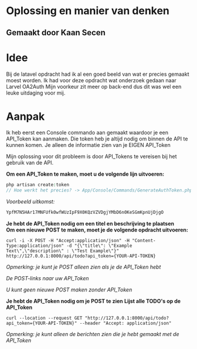 # Oplossing en manier van denken
## Gemaakt door Kaan Secen

# Idee
Bij de latavel opdracht had ik al een goed beeld van wat er precies gemaakt moest worden. Ik had voor deze opdracht wat onderzoek gedaan naar Larvel OA2Auth  Mijn voorkeur zit meer op back-end dus dit was wel een leuke uitdaging voor mij.

# Aanpak
Ik heb eerst een Console commando aan gemaakt waardoor je een API_Token kan aanmaken. Die token heb je altijd nodig om binnen de API te kunnen komen. Je alleen de informatie zien van je EIGEN API_Token

Mijn oplossing voor dit probleem is door API_Tokens te vereisen bij het gebruik van de API.

**Om een ​​API_Token te maken, moet u de volgende lijn uitvoeren:**
```php
php artisan create:token
// Hoe werkt het precies? -> App/Console/Commands/GenerateAuthToken.php
```
*Voorbeeld uitkomst:*
```php 
YpfM7N5HAr17MNFUfk0wfWUzIpF9X0KQzVZVDgjYMbD6n0KeSGmKpnUjDjgO
```
**Je hebt de API_Token nodig om een ​​titel en beschrijving te plaatsen<br>Om een ​​nieuwe POST te maken, moet je de volgende opdracht uitvoeren:**
```
curl -i -X POST -H "Accept:application/json" -H "Content-Type:application/json" -d "{\"title\": \"Example Text\",\"description\" : \"Test Example\"}" http://127.0.0.1:8000/api/todo?api_token={YOUR-API-TOKEN}
```
*Opmerking: je kunt je POST alleen zien als je de API_Token hebt*

*De POST-links naar uw API_Token*

*U kunt geen nieuwe POST maken zonder API_Token*

**Je hebt de API_Token nodig om je POST te zien**
**Lijst alle TODO's op de API_Token**
```
curl --location --request GET "http://127.0.0.1:8000/api/todo?api_token={YOUR-API-TOKEN}" --header "Accept: application/json"
```
*Opmerking: je kunt alleen de berichten zien die je hebt gemaakt met de API_Token*
